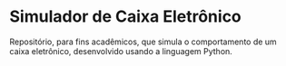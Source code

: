 # Simulador de Caixa Eletrônico

Repositório, para fins acadêmicos, que simula o comportamento de um caixa eletrônico, desenvolvido usando a linguagem Python.